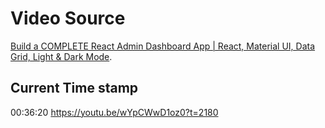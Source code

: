 # Video Source

[Build a COMPLETE React Admin Dashboard App | React, Material UI, Data Grid, Light & Dark Mode](https://www.youtube.com/watch?v=wYpCWwD1oz0).

## Current Time stamp

00:36:20
https://youtu.be/wYpCWwD1oz0?t=2180
